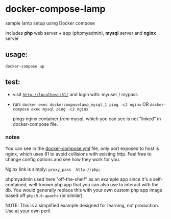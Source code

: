 # docker-compose-lamp
sample lamp setup using Docker compose

includes **php** web server + app (phpmyadmin), **mysql** server and **nginx** server

## usage:
`docker-compose up`

## test:
* visit [`http://localhost:81/`](http://localhost:81/) and login with: myuser / mypass

* run: `docker exec dockercomposelamp_mysql_1 ping -c2 nginx` OR
		`docker-compose exec mysql ping -c2 nginx`

  pings nginx container _from_ mysql, which you can see is not "linked" in docker-compose file.

### notes
You can see in the [docker-compose.yml](docker-compose.yml) file,  only port exposed to host is nginx, which uses 81 to avoid collisions with existing http. Feel free to change config options and see how they work for you.

Nginx link is simply: `proxy_pass  http://php;`

phpmyadmin used here "off-the-shelf" as an example app since it's a self-contained, well-known php app that you can also use to interact with the db. You would generally replace this with your own custom php app image based off `php:5.6-apache` (or similar).

NOTE: This is a simplified example designed for learning, not production. Use at your own peril.
